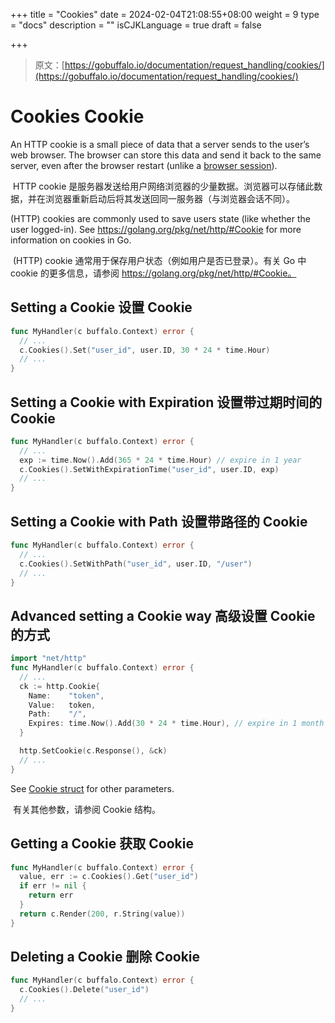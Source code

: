 +++
title = "Cookies"
date = 2024-02-04T21:08:55+08:00
weight = 9
type = "docs"
description = ""
isCJKLanguage = true
draft = false

+++

> 原文：[https://gobuffalo.io/documentation/request_handling/cookies/](https://gobuffalo.io/documentation/request_handling/cookies/)

# Cookies Cookie 

An HTTP cookie is a small piece of data that a server sends to the user’s web browser. The browser can store this data and send it back to the same server, even after the browser restart (unlike a [browser session](https://gobuffalo.io/documentation/request_handling/sessions)).

​	HTTP cookie 是服务器发送给用户网络浏览器的少量数据。浏览器可以存储此数据，并在浏览器重新启动后将其发送回同一服务器（与浏览器会话不同）。

(HTTP) cookies are commonly used to save users state (like whether the user logged-in). See https://golang.org/pkg/net/http/#Cookie for more information on cookies in Go.

​	(HTTP) cookie 通常用于保存用户状态（例如用户是否已登录）。有关 Go 中 cookie 的更多信息，请参阅 https://golang.org/pkg/net/http/#Cookie。

## Setting a Cookie 设置 Cookie 

```go
func MyHandler(c buffalo.Context) error {
  // ...
  c.Cookies().Set("user_id", user.ID, 30 * 24 * time.Hour)
  // ...
}
```

## Setting a Cookie with Expiration 设置带过期时间的 Cookie 

```go
func MyHandler(c buffalo.Context) error {
  // ...
  exp := time.Now().Add(365 * 24 * time.Hour) // expire in 1 year
  c.Cookies().SetWithExpirationTime("user_id", user.ID, exp)
  // ...
}
```

## Setting a Cookie with Path 设置带路径的 Cookie 

```go
func MyHandler(c buffalo.Context) error {
  // ...
  c.Cookies().SetWithPath("user_id", user.ID, "/user")
  // ...
}
```

## Advanced setting a Cookie way 高级设置 Cookie 的方式 

```go
import "net/http"
func MyHandler(c buffalo.Context) error {
  // ...
  ck := http.Cookie{
    Name:    "token",
    Value:   token,
    Path:    "/",
    Expires: time.Now().Add(30 * 24 * time.Hour), // expire in 1 month
  }

  http.SetCookie(c.Response(), &ck)
  // ...
}
```

See [Cookie struct](https://golang.org/src/net/http/cookie.go) for other parameters.

​	有关其他参数，请参阅 Cookie 结构。

## Getting a Cookie 获取 Cookie 

```go
func MyHandler(c buffalo.Context) error {
  value, err := c.Cookies().Get("user_id")
  if err != nil {
    return err
  }
  return c.Render(200, r.String(value))
}
```

## Deleting a Cookie 删除 Cookie 

```go
func MyHandler(c buffalo.Context) error {
  c.Cookies().Delete("user_id")
  // ...
}
```
